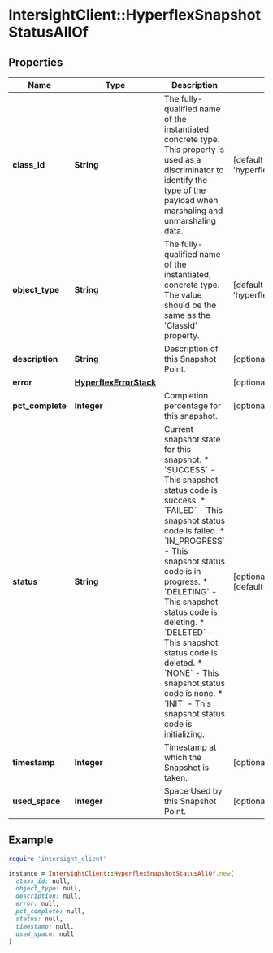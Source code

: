 # IntersightClient::HyperflexSnapshotStatusAllOf

## Properties

| Name | Type | Description | Notes |
| ---- | ---- | ----------- | ----- |
| **class_id** | **String** | The fully-qualified name of the instantiated, concrete type. This property is used as a discriminator to identify the type of the payload when marshaling and unmarshaling data. | [default to &#39;hyperflex.SnapshotStatus&#39;] |
| **object_type** | **String** | The fully-qualified name of the instantiated, concrete type. The value should be the same as the &#39;ClassId&#39; property. | [default to &#39;hyperflex.SnapshotStatus&#39;] |
| **description** | **String** | Description of this Snapshot Point. | [optional][readonly] |
| **error** | [**HyperflexErrorStack**](HyperflexErrorStack.md) |  | [optional] |
| **pct_complete** | **Integer** | Completion percentage for this snapshot. | [optional][readonly] |
| **status** | **String** | Current snapshot state for this snapshot. * &#x60;SUCCESS&#x60; - This snapshot status code is success. * &#x60;FAILED&#x60; - This snapshot status code is failed. * &#x60;IN_PROGRESS&#x60; - This snapshot status code is in progress. * &#x60;DELETING&#x60; - This snapshot status code is deleting. * &#x60;DELETED&#x60; - This snapshot status code is deleted. * &#x60;NONE&#x60; - This snapshot status code is none. * &#x60;INIT&#x60; - This snapshot status code is initializing. | [optional][readonly][default to &#39;SUCCESS&#39;] |
| **timestamp** | **Integer** | Timestamp at which the Snapshot is taken. | [optional][readonly] |
| **used_space** | **Integer** | Space Used by this Snapshot Point. | [optional][readonly] |

## Example

```ruby
require 'intersight_client'

instance = IntersightClient::HyperflexSnapshotStatusAllOf.new(
  class_id: null,
  object_type: null,
  description: null,
  error: null,
  pct_complete: null,
  status: null,
  timestamp: null,
  used_space: null
)
```

